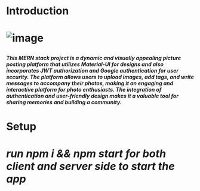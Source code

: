 <h1>Introduction<h1>

![image](https://user-images.githubusercontent.com/68745052/186573514-89c65f68-e5fe-4413-925f-c02f41b15cd3.png)

<h5><p>This MERN stack project is a dynamic and visually appealing picture posting platform that utilizes Material-UI for designs and also incorporates JWT authorization and Google authentication for user security. The platform allows users to upload images, add tags, and write messages to accompany their photos, making it an engaging and interactive platform for photo enthusiasts. The integration of authentication and user-friendly design makes it a valuable tool for sharing memories and building a community.
</p></h5>

<h1>Setup<h>

<h5><p>run npm i && npm start for both client and server side to start the app</p><h5>


